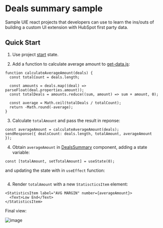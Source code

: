 # Deals summary sample

Sample UIE react projects that developers can use to learn the ins/outs of building a custom UI extension with HubSpot first party data.

## Quick Start

1. Use project [start](https://git.hubteam.com/HubSpot/react-uie-samples/tree/master/deals-summary-start) state.


2. Add a function to calculate average amount to [get-data.js](./src/app/app.functions/get-data.js):

```
function calculateAverageAmount(deals) {
  const totalCount = deals.length;

  const amounts = deals.map((deal) => parseFloat(deal.properties.amount));
  const totalDeals = amounts.reduce((sum, amount) => sum + amount, 0);

  const average = Math.ceil(totalDeals / totalCount);
  return -Math.round(-average);
}
```

3. Calculate `totalAmount` and pass the result in reponse:

```
const averageAmount = calculateAverageAmount(deals);
sendResponse({ dealsCount: deals.length, totalAmount, averageAmount });

```

4. Obtain `averageAmount` in [DealsSummary](./src/app/extensions/card-frontend.js) component, adding a state variable: 
```
const [totalAmount, setTotalAmount] = useState(0);
``` 
and updating the state with in `useEffect` function: 
```setTotalAmount(response.totalAmount);
```


4. Render `totalAmount` with a new `StatiscticsItem` element:

```
<StatisticsItem label="AVG MARGIN" number={averageAmount}>
  <Text>Low End</Text>
</StatisticsItem>
```

Final view:

![image](https://git.hubteam.com/storage/user/1895/files/568309b2-67ea-46cb-8d79-f13b6d726c87)
